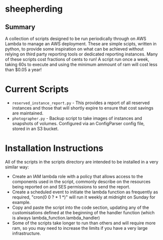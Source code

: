 # sheepherding
## Summary
A collection of scripts designed to be run periodically through on AWS Lambda to manage an AWS deployment. These are simple scipts, written in python, to provide some inspiration on what can be achieved without relying on third party reporting tools or dedicated reporting instances. Many of these scripts cost fractions of cents to run! A script run once a week, taking 60s to execute and using the minimum ammount of ram will cost less than $0.05 a year!
# Current Scripts
* ```reserved_instance_report.py``` - This provides a report of all reserved instances and those that will shortly expire to ensure that cost savings are maintained.
* ```photographer.py``` - Backup script to take images of instances and snapshots of volumes. Configured via an ConfigParser config file, stored in an S3 bucket.

# Installation Instructions

All of the scripts in the scripts directory are intended to be installed in a very similar way:
* Create an IAM lambda role with a policy that allows access to the components used in the script, commonly describe on the resources being reported on and SES permissions to send the report.
* Create a scheduled event to initiate the lambda function as frequently as required, "cron(0 0 ? * 1 *)" will run it weekly at midnight on Sunday for example.
* Copy and paste the script into the code section, updating any of the customisations defined at the beginning of the handler function (which is always lambda_function.lambda_handler)
* Some of the scripts take longer to run than others and will require more ram, so you may need to increase the limits if you have a very large infrastructure.
